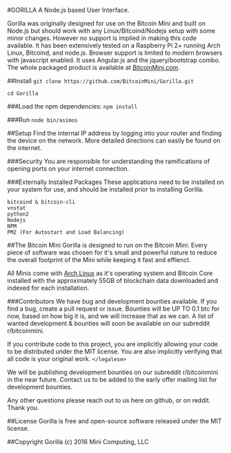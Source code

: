 #GORILLA
A Node.js based User Interface.

Gorilla was originally designed for use on the Bitcoin Mini and built on Node.js but should work with any Linux/Bitcoind/Nodejs setup with some minor changes.  However no support is implied in making this code available. It has been extensively tested on a Raspberry Pi 2+ running Arch Linux, Bitcoind, and node.js. Browser support is limited to modern browsers with javascript enabled. It uses Angular.js and the jquery/bootstrap combo. The whole packaged product is available at [BitcoinMini.com](https://bitcoinmini.com/).


##Install
`git clone https://github.com/BitcoinMini/Gorilla.git`

`cd Gorilla`

###Load the npm dependencies:
`npm install`

###Run
`node bin/asimos`


##Setup
Find the internal IP address by logging into your router and finding the device on the network. More detailed directions can easily be found on the internet.


###Security
You are responsible for understanding the ramifications of opening ports on your internet connection.


###Externally Installed Packages
These applications need to be installed on your system for use, and should be installed prior to installing Gorilla.

    bitcoind & bitcoin-cli
    vnstat
    python2
    Nodejs
    NPM
    PM2 (For Autostart and Load Balancing)


##The Bitcoin Mini
Gorilla is designed to run on the Bitcoin Mini. Every piece of software was chosen for it's small and powerful nature to reduce the overall footprint of the Mini while keeping it fast and effienct.

All Minis come with [Arch Linux](https://www.archlinux.org/) as it's operating system and Bitcoin Core installed with the approximately 55GB of blockchain data downloaded and indexed for each installation.


###Contributors
We have bug and development bounties available. If you find a bug, create a pull request or issue. Bounties will be UP TO 0.1 btc for now, based on how big it is, and we will increase that as we can. A list of wanted development & bounties will soon be available on our subreddit r/bitcoinmini. 

If you contribute code to this project, you are implicitly allowing your code to be distributed under the MIT license. You are also implicitly verifying that all code is your original work. `</legalese>`

We will be publishing development bounties on our subreddit r/bitcoinmini in the near future. Contact us to be added to the early offer mailing list for development bounties.

Any other questions please reach out to us here on github, or on reddit. Thank you.


##License
Gorilla is free and open-source software released under the MIT license.


##Copyright
Gorilla (c) 2016 Mini Computing, LLC
